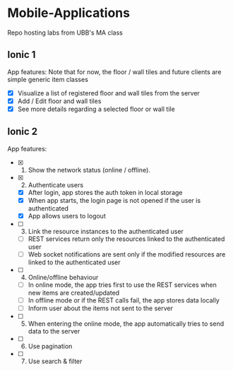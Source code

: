# Mobile-Applications
Repo hosting labs from UBB's MA class

## Ionic 1
App features:
Note that for now, the floor / wall tiles and future clients are simple generic item classes
 - [x] Visualize a list of registered floor and wall tiles from the server
 - [x] Add / Edit floor and wall tiles
 - [x] See more details regarding a selected floor or wall tile

## Ionic 2
App features:
 - [x] 1. Show the network status (online / offline).
 - [x] 2. Authenticate users 
	- [x] After login, app stores the auth token in local storage
	- [x] When app starts, the login page is not opened if the user is authenticated
	- [x] App allows users to logout
 - [ ] 3. Link the resource instances to the authenticated user
	- [ ] REST services return only the resources linked to the authenticated user
	- [ ] Web socket notifications are sent only if the modified resources are linked to the authenticated user
 - [ ] 4. Online/offline behaviour
	- [ ] In online mode, the app tries first to use the REST services when new items are created/updated
	- [ ] In offline mode or if the REST calls fail, the app stores data locally
	- [ ] Inform user about the items not sent to the server
 - [ ] 5. When entering the online mode, the app automatically tries to send data to the server
 - [ ] 6. Use pagination
 - [ ] 7. Use search & filter
